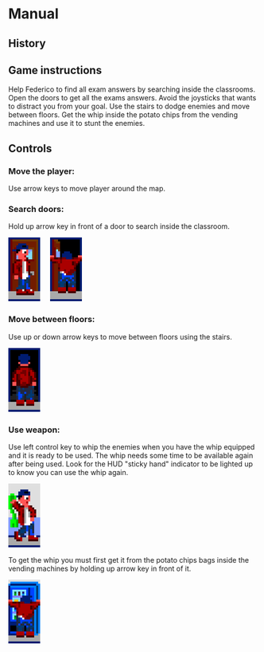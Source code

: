 # Manual

## History

## Game instructions

Help Federico to find all exam answers by searching inside the classrooms. Open the doors to get all the exams answers. Avoid the joysticks that wants to distract you from your goal. Use the stairs to dodge enemies and move between floors. Get the whip inside the potato chips from the vending machines and use it to stunt the enemies.

## Controls

### Move the player:

Use arrow keys to move player around the map.

### Search doors:

Hold up arrow key in front of a door to search inside the classroom.

![alt door sprite](door1.png) &nbsp;&nbsp;&nbsp; ![alt door open sprite](door2.png)

### Move between floors:

Use up or down arrow keys to move between floors using the stairs.

![alt stairs](stairs.png)

### Use weapon:

Use left control key to whip the enemies when you have the whip equipped and it is ready to be used. The whip needs some time to be available again after being used. Look for the HUD "sticky hand" indicator to be lighted up to know you can use the whip again.

![alt shooting](whip.png)

To get the whip you must first get it from the potato chips bags inside the vending machines by holding up arrow key in front of it.

![alt vending machine](vending.png)
